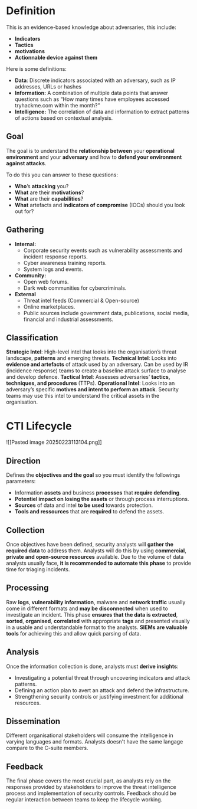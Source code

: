 # Definition
This is an evidence-based knowledge about adversaries, this include:
- **Indicators**
- **Tactics**
- **motivations**
- **Actionnable device against them** 

Here is some definitions:
- **Data**: Discrete indicators associated with an adversary, such as IP addresses, URLs or hashes
- **Information:** A combination of multiple data points that answer questions such as “How many times have employees accessed tryhackme.com within the month?”
- **Intelligence:** The correlation of data and information to extract patterns of actions based on contextual analysis.
## Goal
The goal is to understand the **relationship between** your **operational environment** and your **adversary** and how to **defend your environment against attacks**.

To do this you can answer to these questions:
- **Who**’s **attacking** you?
- **What** are their **motivations**?
- **What** are their **capabilities**?
- **What** artefacts and **indicators of compromise** (IOCs) should you look out for?
## Gathering
- **Internal:**
    - Corporate security events such as vulnerability assessments and incident response reports.
    - Cyber awareness training reports.
    - System logs and events.
- **Community:**
    - Open web forums.
    - Dark web communities for cybercriminals.
- **External**
    - Threat intel feeds (Commercial & Open-source)
    - Online marketplaces.
    - Public sources include government data, publications, social media, financial and industrial assessments.
## Classification
**Strategic Intel**: High-level intel that looks into the organisation’s threat landscape, **patterns** and emerging threats.
**Technical Intel**: Looks into **evidence and artefacts** of attack used by an adversary. Can be used by IR (incidence response) teams to create a baseline attack surface to analyse and develop defence.
**Tactical Intel**: Assesses adversaries’ **tactics, techniques, and procedures** (TTPs).
**Operational Intel**: Looks into an adversary’s specific **motives and intent to perform an attack**. Security teams may use this intel to understand the critical assets in the organisation.
# CTI Lifecycle
![[Pasted image 20250223113104.png]]
## Direction
Defines the **objectives and the goal** so you must identify the followings parameters:
- Information **assets** and business **processes** that **require defending**.
- **Potentiel impact on losing the assets** or through process interruptions.
- **Sources** of data and intel **to be used** towards protection.
- **Tools and ressources** that are **required** to defend the assets.
## Collection
Once objectives have been defined, security analysts will **gather the required data** to address them. Analysts will do this by using **commercial**, **private and open-source resources** available. Due to the volume of data analysts usually face, **it is recommended to automate this phase** to provide time for triaging incidents.
## Processing
Raw **logs**, **vulnerability information**, malware and **network traffic** usually come in different formats and **may be disconnected** when used to investigate an incident. This phase **ensures that the data is extracted**, **sorted**, **organised**, **correlated** with appropriate **tags** and presented visually in a usable and understandable format to the analysts.
**SIEMs are valuable tools** for achieving this and allow quick parsing of data.
## Analysis
Once the information collection is done, analysts must **derive insights**:
- Investigating a potential threat through uncovering indicators and attack patterns.
- Defining an action plan to avert an attack and defend the infrastructure.
- Strengthening security controls or justifying investment for additional resources.
## Dissemination
Different organisational stakeholders will consume the intelligence in varying languages and formats. Analysts doesn't have the same langage compare to the C-suite members.
## Feedback
The final phase covers the most crucial part, as analysts rely on the responses provided by stakeholders to improve the threat intelligence process and implementation of security controls. Feedback should be regular interaction between teams to keep the lifecycle working.
